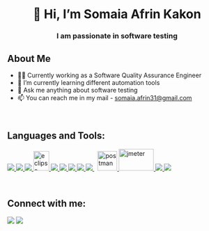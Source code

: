 <h1 align="center"> 👋 Hi, I’m Somaia Afrin Kakon</h1>
<h3 align="center"> I am passionate in software testing
</h3>

## About Me
- 👩‍💻 Currently working as a Software Quality Assurance Engineer
- 🌱 I’m currently learning different automation tools
- 💬 Ask me anything about software testing
- 📫 You can reach me in my mail - somaia.afrin31@gmail.com

<br/>

## Languages and Tools:

<p align="left">
    <a href="https://www.python.org" target="_blank"> <img src="https://img.icons8.com/color/48/000000/python.png"/> </a>
    <a href="https://www.java.com" target="_blank"> <img src="https://img.icons8.com/color/48/000000/java-coffee-cup-logo.png"/> </a>
    <a href="https://www.jetbrains.com/pycharm/" target="_blank"> <img src="https://img.icons8.com/color/48/000000/pycharm.png"/> </a> 
    <a href="https://www.eclipse.org/" target="_blank"> <img src="https://3.bp.blogspot.com/-HoC5nD2WYPY/WGIFWtKq_AI/AAAAAAAAAYQ/4xbI1zW7YqQ7IGKMdnt5RFzfXB_6ix_TwCLcB/s1600/eclipse.png" alt="eclipse" width="36" height="45"/> </a> 
    <a href="https://www.selenium.dev/" target="_blank"> <img src="https://img.icons8.com/color/48/000000/selenium.png"/> </a> 
    <a href="https://www.w3schools.com/html/" target="_blank"> <img src="https://img.icons8.com/color/48/000000/html-5.png"/> </a> 
    <a href="https://www.w3schools.com/css/" target="_blank"> <img src="https://img.icons8.com/color/48/000000/css3.png"/> </a> 
    <a href="https://www.w3schools.com/bootstrap4/default.asp" target="_blank"> <img src="https://img.icons8.com/color/48/000000/bootstrap.png"/> </a>  
    <a style="padding-right:8px;" href="https://www.mysql.com/" target="_blank"> <img src="https://img.icons8.com/fluent/50/000000/mysql-logo.png"/> </a>
    <a href="https://postman.com" target="_blank"> <img src="https://www.vectorlogo.zone/logos/getpostman/getpostman-icon.svg" alt="postman" width="45" height="45"/> </a> 
    <a href="https://jmeter.apache.org/" target="_blank"> <img src="https://jmeter.apache.org/images/jmeter_square.svg" alt="jmeter" width="80" height="50"/> </a> 
    <a href="https://git-scm.com/" target="_blank"> <img src="https://img.icons8.com/color/48/000000/git.png"/> </a>  
    <a href="https://github.com/" target="_blank"> <img src="https://img.icons8.com/color/48/000000/github.png"/> </a>
</p>

<br/>


## Connect with me:
<p align="left">

  <a href = "https://www.linkedin.com/in/somaia-afrin/"><img src="https://img.icons8.com/fluent/48/000000/linkedin.png"/></a>
  <a href = "https://www.instagram.com/afrin_kakon/"><img src="https://img.icons8.com/fluent/48/000000/facebook.png"/></a>

</p>

<!---
somaia-afrin/somaia-afrin is a ✨ special ✨ repository because its `README.md` (this file) appears on your GitHub profile.
You can click the Preview link to take a look at your changes.
--->
